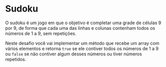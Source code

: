 # Sudoku

O sudoku é um jogo em que o objetivo é completar uma grade de células 9 por 9,
de forma que cada uma das linhas e colunas contenham todos os números de 1 a 9, sem
repetições.

Neste desafio você vai implementar um método que recebe um array com vários
elementos e retorna `true` se ele contiver todos os números de 1 a 9 ou `false`
se não contiver algum desses números ou tiver números repetidos.
